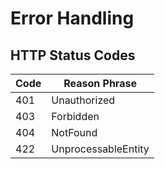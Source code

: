 # Error Handling

## HTTP Status Codes

| Code | Reason Phrase       |
| ---- | ------------------- |
| 401  | Unauthorized        |
| 403  | Forbidden           |
| 404  | NotFound            |
| 422  | UnprocessableEntity |
